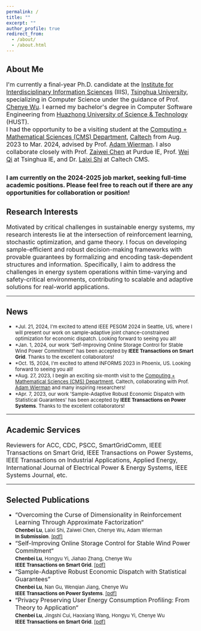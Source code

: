 ```yaml
---
permalink: /
title: ""
excerpt: ""
author_profile: true
redirect_from: 
  - /about/
  - /about.html
---
```


## About Me ##
<font size=3>I'm currently a final-year Ph.D. candidate at the <a href="https://iiis.tsinghua.edu.cn/en/about/" target="_blank">Institute for Interdisciplinary Information Sciences</a> (IIIS), <a href="https://www.tsinghua.edu.cn/en/" target="_blank">Tsinghua University</a>, specializing in Computer Science under the guidance of Prof. <a href="http://www.wuchenye.cn/" target="_blank">Chenye Wu</a>. I earned my bachelor's degree in Computer Software Engineering from <a href="https://english.hust.edu.cn/" target="_blank">Huazhong University of Science & Technology</a> (HUST).</font> <br> <font size=3>I had the opportunity to be a visiting student at the <a href="https://www.cms.caltech.edu/" target="_blank">Computing + Mathematical Sciences (CMS) Department</a>, <a href="https://www.caltech.edu/" target="_blank">Caltech</a> from Aug. 2023 to Mar. 2024, advised by Prof. <a href="https://adamwierman.com/" target="_blank">Adam Wierman</a>. I also collaborate closely with Prof. <a href="https://sites.google.com/view/zaiweichen/home" target="_blank">Zaiwei Chen</a> at Purdue IE, Prof. <a href="https://wei-qi-home.github.io/" target="_blank">Wei Qi</a> at Tsinghua IE, and Dr. <a href="https://laixishi.github.io/" target="_blank">Laixi Shi</a> at Caltech CMS. </font>

<font size=3><b>I am currently on the 2024-2025 job market, seeking full-time academic positions. Please feel free to reach out if there are any opportunities for collaboration or position!</b></font>
---
## Research Interests ##
<font size=3> 
Motivated by critical challenges in sustainable energy systems, my research interests lie at the intersection of reinforcement learning, stochastic optimization, and game theory. I focus on developing sample-efficient and robust decision-making frameworks with provable guarantees by formalizing and encoding task-dependent structures and information. Specifically, I aim to address the challenges in energy system operations within time-varying and safety-critical environments, contributing to scalable and adaptive solutions for real-world applications. </font>





---
## News ##
<ul>
  <li><font size=2>*Jul. 21, 2024, I'm excited to attend IEEE PESGM 2024 in Seattle, US, where I will present our work on sample-adaptive joint chance-constrained optimization for economic dispatch. Looking forward to seeing you all!</font> </li>
  <li><font size=2>*Jan. 1, 2024, our work 'Self-Improving Online Storage Control for Stable Wind Power Commitment' has been accepted by <b>IEEE Transactions on Smart Grid</b>. Thanks to the excellent collaborators! </font> </li>
  <li><font size=2>*Oct. 15, 2024, I'm excited to attend INFORMS 2023 in Phoenix, US. Looking forward to seeing you all! </font> </li>
<li><font size=2>*Aug. 27, 2023, I begin an exciting six-month visit to the <a href="https://www.cms.caltech.edu/" target="_blank">Computing + Mathematical Sciences (CMS) Department</a>, Caltech, collaborating with Prof. <a href="https://adamwierman.com/" target="_blank">Adam Wierman</a> and many inspiring researchers!</font> </li>
<li><font size=2>*Apr. 7, 2023, our work 'Sample-Adaptive Robust Economic Dispatch with Statistical Guarantees' has been accepted by <b>IEEE Transactions on Power Systems</b>. Thanks to the excellent collaborators! </font> </li>
</ul>

---
## Academic Services ##
<font size=3>Reviewers for ACC, CDC, PSCC, SmartGridComm, IEEE Transactions on Smart Grid, IEEE Transactions on Power Systems, IEEE Transactions on Industrial Applications, Applied Energy, International Journal of Electrical Power & Energy Systems, IEEE Systems Journal, etc. </font>
  
---
## Selected Publications ##
<ul>
   <li><font size=3>“Overcoming the Curse of Dimensionality in Reinforcement Learning Through Approximate Factorization“<font size=3>  <br>
  <font size=2> <b>Chenbei Lu</b>, Laixi Shi, Zaiwei Chen, Chenye Wu, Adam Wierman<font size=2> <br>
    <font size=2><b>In Submission</b>. <a href="https://eldertrump.github.io/files/RL_paper_1.pdf" target="_blank">[pdf]</a></font>
  <li><font size=3>“Self-Improving Online Storage Control for Stable Wind Power Commitment“<font size=3>  <br>
  <font size=2> <b>Chenbei Lu</b>, Hongyu Yi, Jiahao Zhang, Chenye Wu<font size=2> <br>
    <font size=2><b>IEEE Transactions on Smart Grid</b>. <font size=2>  <a href="https://eldertrump.github.io/files/Self-Improving_Online_Storage_Control_for_Stable_Wind_Power_Commitment.pdf">[pdf]</a>
  <li><font size=3>“Sample-Adaptive Robust Economic Dispatch with Statistical Guarantees” <font size=3>  <br>
    <font size=2> <b>Chenbei Lu</b>, Nan Gu, Wenqian Jiang, Chenye Wu<font size=2> <br>
    <font size=2><b>IEEE Transactions on Power Systems</b>. <font size=2> <a href="https://eldertrump.github.io/files/Sample-Adaptive_Robust_Economic_Dispatch_With_Statistically_Feasible_Guarantees (1).pdf" target="_blank">[pdf]</a>
  <li><font size=3>“Privacy Preserving User Energy Consumption Profiling: From Theory to Application“<font size=3>  <br> 
  <font size=2> <b>Chenbei Lu</b>, Jingshi Cui, Haoxiang Wang, Hongyu Yi, Chenye Wu<font size=2> <br>
    <font size=2><b>IEEE Transactions on Smart Grid</b>. <font size=2>  <a href="https://eldertrump.github.io/files/Privacy_Preserving_User_Energy_Consumption_Profiling_From_Theory_to_Application.pdf" target="_blank">[pdf]</a>








